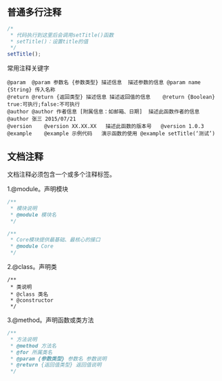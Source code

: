 
## 普通多行注释
```js
/*
 * 代码执行到这里后会调用setTitle()函数
 * setTitle()：设置title的值
 */
setTitle();
```

常用注释关键字
```
@param	@param 参数名 {参数类型} 描述信息	描述参数的信息	@param name {String} 传入名称
@return	@return {返回类型} 描述信息	描述返回值的信息	@return {Boolean} true:可执行;false:不可执行
@author	@author 作者信息 [附属信息：如邮箱、日期]	描述此函数作者的信息	@author 张三 2015/07/21
@version	@version XX.XX.XX	描述此函数的版本号	@version 1.0.3
@example	@example 示例代码	演示函数的使用	@example setTitle(‘测试’)
```

## 文档注释
文档注释必须包含一个或多个注释标签。

1.@module。声明模块
```js
/**
 * 模块说明
 * @module 模块名
 */
```

```js
/**
 * Core模块提供最基础、最核心的接口
 * @module Core
 */
```

2.@class。声明类
```
/**
 * 类说明
 * @class 类名
 * @constructor
 */
```
	
3.@method。声明函数或类方法
```js
/**
 * 方法说明
 * @method 方法名
 * @for 所属类名
 * @param {参数类型} 参数名 参数说明
 * @return {返回值类型} 返回值说明
 */
```



